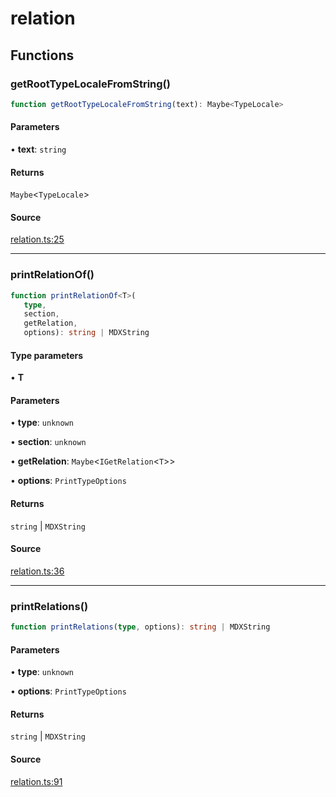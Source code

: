 # relation

## Functions

### getRootTypeLocaleFromString()

```ts
function getRootTypeLocaleFromString(text): Maybe<TypeLocale>
```

#### Parameters

• **text**: `string`

#### Returns

`Maybe`\<`TypeLocale`\>

#### Source

[relation.ts:25](https://github.com/graphql-markdown/graphql-markdown/blob/main/packages/printer-legacy/src/relation.ts#L25)

***

### printRelationOf()

```ts
function printRelationOf<T>(
   type, 
   section, 
   getRelation, 
   options): string | MDXString
```

#### Type parameters

• **T**

#### Parameters

• **type**: `unknown`

• **section**: `unknown`

• **getRelation**: `Maybe`\<`IGetRelation`\<`T`\>\>

• **options**: `PrintTypeOptions`

#### Returns

`string` \| `MDXString`

#### Source

[relation.ts:36](https://github.com/graphql-markdown/graphql-markdown/blob/main/packages/printer-legacy/src/relation.ts#L36)

***

### printRelations()

```ts
function printRelations(type, options): string | MDXString
```

#### Parameters

• **type**: `unknown`

• **options**: `PrintTypeOptions`

#### Returns

`string` \| `MDXString`

#### Source

[relation.ts:91](https://github.com/graphql-markdown/graphql-markdown/blob/main/packages/printer-legacy/src/relation.ts#L91)
